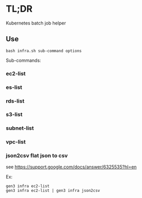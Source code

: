# TL;DR

Kubernetes batch job helper

## Use

```
bash infra.sh sub-command options
```

Sub-commands:

### ec2-list
### es-list
### rds-list
### s3-list
### subnet-list
### vpc-list
### json2csv flat json to csv

see https://support.google.com/docs/answer/6325535?hl=en

Ex:

```
gen3 infra ec2-list
gen3 infra ec2-list | gen3 infra json2csv
```
